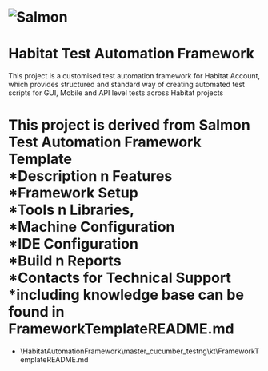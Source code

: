 ![Salmon](/salmonlogo.png)
================================
Habitat Test Automation Framework
================================
This project is a customised test automation framework for Habitat Account, which provides structured and standard way of 
creating automated test scripts for GUI, Mobile and API level tests across Habitat projects  

This project is derived from Salmon Test Automation Framework Template   
*Description n Features     
*Framework Setup      
*Tools n Libraries,  
*Machine Configuration  
*IDE Configuration  
*Build n Reports  
*Contacts for Technical Support  
*including knowledge base can be found in 
FrameworkTemplateREADME.md
=================

- \HabitatAutomationFramework\master_cucumber_testng\kt\FrameworkTemplateREADME.md